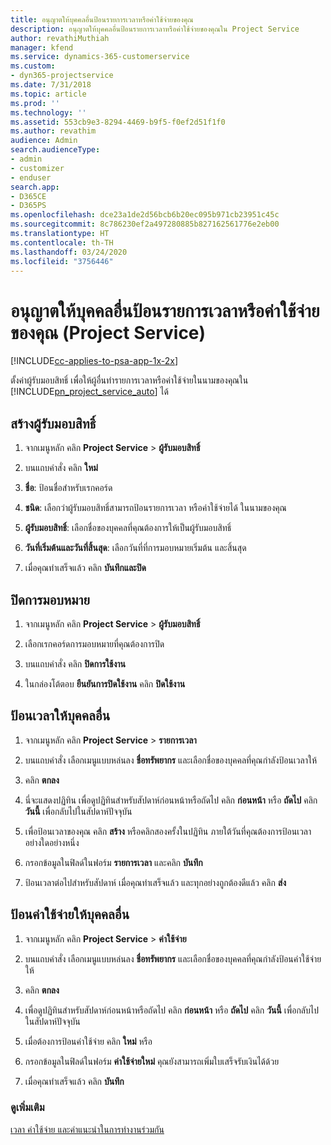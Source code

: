 ```yaml
---
title: อนุญาตให้บุคคลอื่นป้อนรายการเวลาหรือค่าใช้จ่ายของคุณ
description: อนุญาตให้บุคคลอื่นป้อนรายการเวลาหรือค่าใช้จ่ายของคุณใน Project Service
author: revathiMuthiah
manager: kfend
ms.service: dynamics-365-customerservice
ms.custom:
- dyn365-projectservice
ms.date: 7/31/2018
ms.topic: article
ms.prod: ''
ms.technology: ''
ms.assetid: 553cb9e3-8294-4469-b9f5-f0ef2d51f1f0
ms.author: revathim
audience: Admin
search.audienceType:
- admin
- customizer
- enduser
search.app:
- D365CE
- D365PS
ms.openlocfilehash: dce23a1de2d56bcb6b20ec095b971cb23951c45c
ms.sourcegitcommit: 8c786230ef2a497280885b827162561776e2eb00
ms.translationtype: HT
ms.contentlocale: th-TH
ms.lasthandoff: 03/24/2020
ms.locfileid: "3756446"
---
```

# <a name="allow-someone-else-to-enter-your-time-entry-or-expense-project-service"></a>อนุญาตให้บุคคลอื่นป้อนรายการเวลาหรือค่าใช้จ่ายของคุณ (Project Service)

[!INCLUDE[cc-applies-to-psa-app-1x-2x](../includes/cc-applies-to-psa-app-1x-2x.md)]

ตั้งค่าผู้รับมอบสิทธิ์ เพื่อให้ผู้อื่นทำรายการเวลาหรือค่าใช้จ่ายในนามของคุณใน [!INCLUDE[pn_project_service_auto](../includes/pn-project-service-auto.md)] ได้  
  
## <a name="create-a-delegate"></a>สร้างผู้รับมอบสิทธิ์  
  
1.  จากเมนูหลัก คลิก **Project Service** > **ผู้รับมอบสิทธิ์**  
  
2.  บนแถบคำสั่ง คลิก **ใหม่**  
  
3. **ชื่อ**: ป้อนชื่อสำหรับเรกคอร์ด  
  
4. **ชนิด**: เลือกว่าผู้รับมอบสิทธิ์สามารถป้อนรายการเวลา หรือค่าใช้จ่ายได้ ในนามของคุณ  
  
5. **ผู้รับมอบสิทธิ์**: เลือกชื่อของบุคคลที่คุณต้องการให้เป็นผู้รับมอบสิทธิ์  
  
6. **วันที่เริ่มต้นและวันที่สิ้นสุด**: เลือกวันที่ที่การมอบหมายเริ่มต้น และสิ้นสุด  
  
7.  เมื่อคุณทำเสร็จแล้ว คลิก **บันทึกและปิด**  
  
## <a name="turn-off-delegation"></a>ปิดการมอบหมาย  
  
1.  จากเมนูหลัก คลิก **Project Service** > **ผู้รับมอบสิทธิ์**  
  
2.  เลือกเรกคอร์ดการมอบหมายที่คุณต้องการปิด  
  
3.  บนแถบคำสั่ง คลิก **ปิดการใช้งาน**  
  
4.  ในกล่องโต้ตอบ **ยืนยันการปิดใช้งาน** คลิก **ปิดใช้งาน**  
  
## <a name="enter-time-for-someone-else"></a>ป้อนเวลาให้บุคคลอื่น  
  
1.  จากเมนูหลัก คลิก **Project Service** > **รายการเวลา**  
  
2.  บนแถบคำสั่ง เลือกเมนูแบบหล่นลง **ชื่อทรัพยากร** และเลือกชื่อของบุคคลที่คุณกำลังป้อนเวลาให้  
  
3.  คลิก **ตกลง**  
  
4.  นี่จะแสดงปฏิทิน เพื่อดูปฏิทินสำหรับสัปดาห์ก่อนหน้าหรือถัดไป คลิก **ก่อนหน้า** หรือ **ถัดไป** คลิก **วันนี้** เพื่อกลับไปในสัปดาห์ปัจจุบัน  
  
5.  เพื่อป้อนเวลาของคุณ คลิก **สร้าง** หรือคลิกสองครั้งในปฏิทิน ภายใต้วันที่คุณต้องการป้อนเวลา อย่างใดอย่างหนึ่ง  
  
6.  กรอกข้อมูลในฟิลด์ในฟอร์ม **รายการเวลา** และคลิก **บันทึก**  
  
7.  ป้อนเวลาต่อไปสำหรับสัปดาห์ เมื่อคุณทำเสร็จแล้ว และทุกอย่างถูกต้องดีแล้ว คลิก **ส่ง**  
  
## <a name="enter-expenses-for-someone-else"></a>ป้อนค่าใช้จ่ายให้บุคคลอื่น  
  
1.  จากเมนูหลัก คลิก **Project Service** > **ค่าใช้จ่าย**  
  
2.  บนแถบคำสั่ง เลือกเมนูแบบหล่นลง **ชื่อทรัพยากร** และเลือกชื่อของบุคคลที่คุณกำลังป้อนค่าใช้จ่ายให้  
  
3.  คลิก **ตกลง**  
  
4.  เพื่อดูปฏิทินสำหรับสัปดาห์ก่อนหน้าหรือถัดไป คลิก **ก่อนหน้า** หรือ **ถัดไป** คลิก **วันนี้** เพื่อกลับไปในสัปดาห์ปัจจุบัน  
  
5.  เมื่อต้องการป้อนค่าใช้จ่าย คลิก **ใหม่** หรือ  
  
6.  กรอกข้อมูลในฟิลด์ในฟอร์ม **ค่าใช้จ่ายใหม่** คุณยังสามารถเพิ่มใบเสร็จรับเงินได้ด้วย  
  
7.  เมื่อคุณทำเสร็จแล้ว คลิก **บันทึก**  
  
### <a name="see-also"></a>ดูเพิ่มเติม  
 [เวลา ค่าใช้จ่าย และคำแนะนำในการทำงานร่วมกัน](../project-service/time-expense-collaboration-guide.md)
